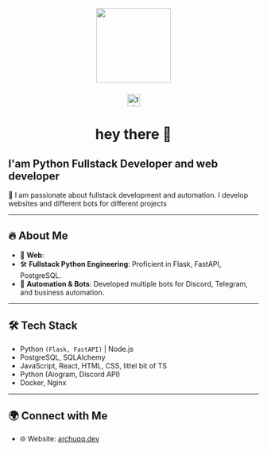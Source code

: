 <div align="center">
  <img height="150" src="https://avatars.githubusercontent.com/u/158508401?v=4"  />
</div>

###

<div align="center">
  <a href="https://t.me/archuqq" target="_blank">
    <img src="https://img.shields.io/static/v1?message=Telegram&logo=telegram&label=&color=2CA5E0&logoColor=white&labelColor=&style=for-the-badge" height="25" alt="telegram logo"  />
  </a>
</div>

###

<h1 align="center">hey there 👋</h1>

## I'am Python Fullstack Developer and web developer

🚀 I am passionate about fullstack development and automation. I develop websites and different bots for different projects

---

## 🔥 About Me
- 🎯 **Web**: 
- 🛠 **Fullstack Python Engineering**: Proficient in Flask, FastAPI, PostgreSQL.
- 🤖 **Automation & Bots**: Developed multiple bots for Discord, Telegram, and business automation.
---

## 🛠 Tech Stack

- Python `(Flask, FastAPI)` | Node.js
- PostgreSQL, SQLAlchemy
- JavaScript, React, HTML, CSS, littel bit of TS
- Python (Aiogram, Discord API)
- Docker, Nginx

---

## 🌍 Connect with Me
- 🌐 Website: [archuqq.dev]()
